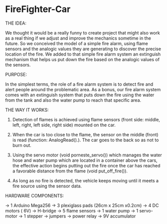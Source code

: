 # FireFighter-Car

THE IDEA:

We thought it would be a really funny to create project that might also work as a real thing if we adjust and improve the mechanics sometime in the future. So we conceived the model of a simple fire alarm, using flame sensors and the analogic values they are generating to discover the precise location of the fire. We added to that simple fire alarm system an extinguish mechanism that helps us put down the fire based on the analogic values of the sensors.


PURPOSE:

In the simplest terms, the role of a fire alarm system is to detect fire and alert people around the problematic area. As a bonus, our fire alarm system comes with an extinguish system that puts down the fire using the water from the tank and also the water pump to reach that specific area. 

THE WAY IT WORKS:

1. Detection of flames is achieved using flame sensors (front side: middle, left, right, left side, right side) mounted on the car.

2. When the car is too close to the flame, the sensor on the middle (front) is read (function: AnalogRead().). The car goes to the back so as not to burn out. 

3. Using the servo motor (void porneste_servo()) which manages the water hose and water pump which are located in a container above the cars, the effective action begins putting out the fire once the car has reached a favorable distance from the flame (void put_off_fire()).

4. As long as no fire is detected, the vehicle keeps moving until it meets a fire source using the sensor data.



HARDWARE COMPONENTS:


-> 1 Arduino Mega256
-> 3 plexiglass pads (26cm x 25cm x0.2cm)
-> 4 DC motors ( 6V)
-> H-bridge
-> 5 flame sensors
-> 1 water pump
-> 1 servo-motor
-> 1 stepper
-> jumpers
-> power relay
-> 9V accumulator
